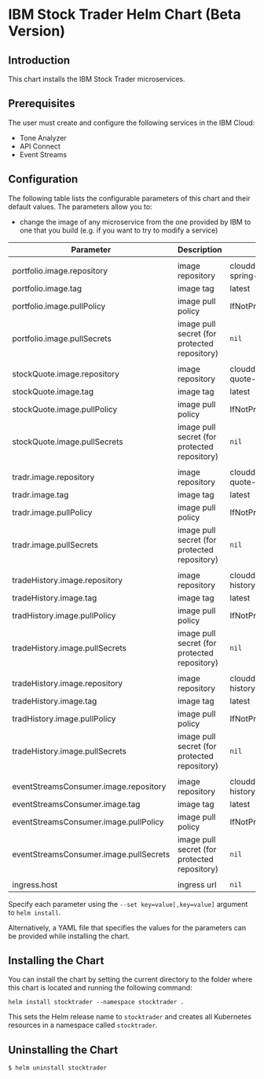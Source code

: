 # IBM Stock Trader Helm Chart (Beta Version)

## Introduction

This chart installs the IBM Stock Trader microservices.

## Prerequisites

The user must create and configure the following services in the IBM Cloud:
* Tone Analyzer
* API Connect
* Event Streams


## Configuration

The following table lists the configurable parameters of this chart and their default values.
The parameters allow you to:
* change the image of any microservice from the one provided by IBM to one that you build (e.g. if you want to try to modify a service)


| Parameter                           | Description                                         | Default                                                                         |
| ----------------------------------- | ----------------------------------------------------| --------------------------------------------------------------------------------|
| | | |
| portfolio.image.repository | image repository |  clouddragons/portfolio-spring-microservices
| portfolio.image.tag | image tag | latest
| portfolio.image.pullPolicy | image pull policy | IfNotPresent
| portfolio.image.pullSecrets | image pull secret (for protected repository) | `nil`
| | | |
| stockQuote.image.repository | image repository | clouddragons/stock-quote-liberty
| stockQuote.image.tag | image tag | latest
| stockQuote.image.pullPolicy | image pull policy | IfNotPresent
| stockQuote.image.pullSecrets | image pull secret (for protected repository) | `nil`
| | | |
| tradr.image.repository | image repository | clouddragons/stock-quote-liberty
| tradr.image.tag | image tag | latest
| tradr.image.pullPolicy | image pull policy | IfNotPresent
| tradr.image.pullSecrets | image pull secret (for protected repository) | `nil`
| | |
| tradeHistory.image.repository | image repository | clouddragons/trade-history-python
| tradeHistory.image.tag | image tag | latest
| tradHistory.image.pullPolicy | image pull policy | IfNotPresent
| tradeHistory.image.pullSecrets | image pull secret (for protected repository) | `nil`
| |
| tradeHistory.image.repository | image repository | clouddragons/trade-history-python
| tradeHistory.image.tag | image tag | latest
| tradHistory.image.pullPolicy | image pull policy | IfNotPresent
| tradeHistory.image.pullSecrets | image pull secret (for protected repository) | `nil`
| |
| eventStreamsConsumer.image.repository | image repository | clouddragons/trade-history-python
| eventStreamsConsumer.image.tag | image tag | latest
| eventStreamsConsumer.image.pullPolicy | image pull policy | IfNotPresent
| eventStreamsConsumer.image.pullSecrets | image pull secret (for protected repository) | `nil`
| |
| ingress.host | ingress url |  `nil`



Specify each parameter using the `--set key=value[,key=value]` argument to `helm install`.

Alternatively, a YAML file that specifies the values for the parameters can be provided while installing the chart.


## Installing the Chart

You can install the chart by setting the current directory to the folder where this chart is located and running the following command:

```console
helm install stocktrader --namespace stocktrader .
```

This sets the Helm release name to `stocktrader` and creates all Kubernetes resources in a namespace called `stocktrader`.

## Uninstalling the Chart

```console
$ helm uninstall stocktrader
```
